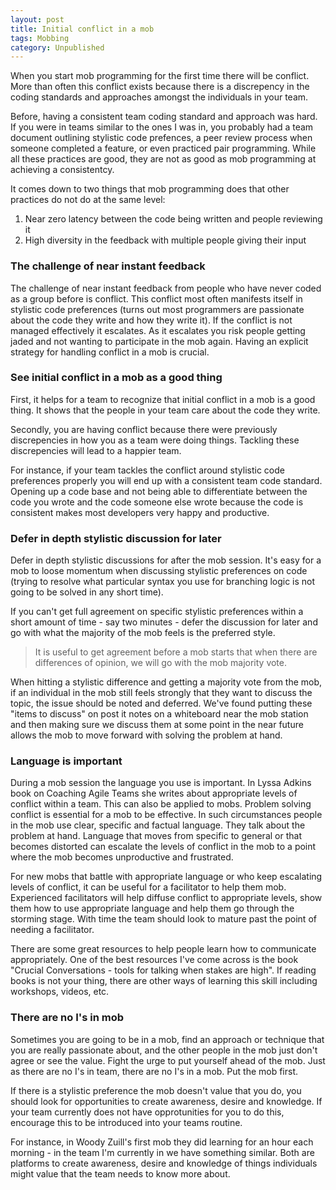 ```yaml
---
layout: post
title: Initial conflict in a mob
tags: Mobbing
category: Unpublished
---
```


When you start mob programming for the first time there will be conflict. More than often this conflict exists because there is a discrepency in the coding standards and approaches amongst the individuals in your team. 

Before, having a consistent team coding standard and approach was hard. If you were in teams similar to the ones I was in, you probably had a team document outlining stylistic code prefences, a peer review process when someone completed a feature, or even practiced pair programming. While all these practices are good, they are not as good as mob programming at achieving a consistentcy. 

It comes down to two things that mob programming does that other practices do not do at the same level:

1. Near zero latency between the code being written and people reviewing it  
2. High diversity in the feedback with multiple people giving their input

### The challenge of near instant feedback

The challenge of near instant feedback from people who have never coded as a group before is conflict. This conflict most often manifests itself in stylistic code preferences (turns out most programmers are passionate about the code they write and how they write it). If the conflict is not managed effectively it escalates. As it escalates you risk people getting jaded and not wanting to participate in the mob again. Having an explicit strategy for handling conflict in a mob is crucial.

### See initial conflict in a mob as a good thing

First, it helps for a team to recognize that initial conflict in a mob is a good thing. It shows that the people in your team care about the code they write.

Secondly, you are having conflict because there were previously discrepencies in how you as a team were doing things. Tackling these discrepencies will lead to a happier team.  

For instance, if your team tackles the conflict around stylistic code preferences properly you will end up with a consistent team code standard. Opening up a code base and not being able to differentiate between the code you wrote and the code someone else wrote because the code is consistent makes most developers very happy and productive.

### Defer in depth stylistic discussion for later

Defer in depth stylistic discussions for after the mob session. It's easy for a mob to loose momentum when discussing stylistic preferences on code (trying to resolve what particular syntax you use for branching logic is not going to be solved in any short time). 

If you can't get full agreement on specific stylistic preferences within a short amount of time - say two minutes - defer the discussion for later and go with what the majority of the mob feels is the preferred style.

> It is useful to get agreement before a mob starts that when there are differences of opinion, we will go with the mob majority vote.

When hitting a stylistic difference and getting a majority vote from the mob, if an individual in the mob still feels strongly that they want to discuss the topic, the issue should be noted and deferred. We've found putting these "items to discuss" on post it notes on a whiteboard near the mob station and then making sure we discuss them at some point in the near future allows the mob to move forward with solving the problem at hand.

### Language is important

During a mob session the language you use is important. In Lyssa Adkins book on Coaching Agile Teams she writes about appropriate levels of conflict within a team. This can also be applied to mobs. Problem solving conflict is essential for a mob to be effective. In such circumstances people in the mob use clear, specific and factual language. They talk about the problem at hand. Language that moves from specific to general or that becomes distorted can escalate the levels of conflict in the mob to a point where the mob becomes unproductive and frustrated.

For new mobs that battle with appropriate language or who keep escalating levels of conflict, it can be useful for a facilitator to help them mob. Experienced facilitators will help diffuse conflict to appropriate levels, show them how to use appropriate language and help them go through the storming stage. With time the team should look to mature past the point of needing a facilitator.

There are some great resources to help people learn how to communicate appropriately. One of the best resources I've come across is the book "Crucial Conversations - tools for talking when stakes are high". If reading books is not your thing, there are other ways of learning this skill including workshops, videos, etc.

### There are no I's in mob 

Sometimes you are going to be in a mob, find an approach or technique that you are really passionate about, and the other people in the mob just don't agree or see the value. Fight the urge to put yourself ahead of the mob. Just as there are no I's in team, there are no I's in a mob. Put the mob first. 

If there is a stylistic preference the mob doesn't value that you do, you should look for opportunities to create awareness, desire and knowledge. If your team currently does not have opprotunities for you to do this, encourage this to be introduced into your teams routine. 

For instance, in Woody Zuill's first mob they did learning for an hour each morning - in the team I'm currently in we have something similar. Both are platforms to create awareness, desire and knowledge of things individuals might value that the team needs to know more about.


